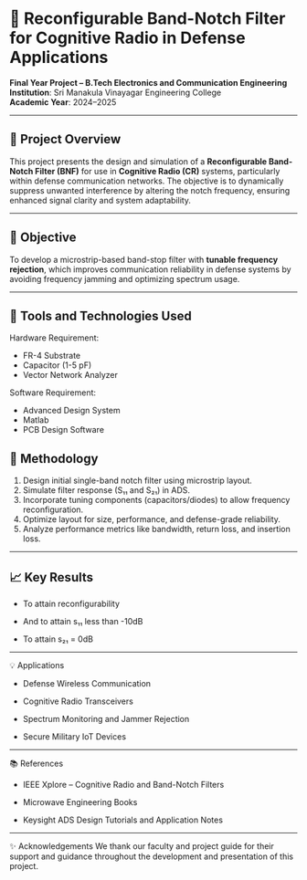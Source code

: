 # 📡 Reconfigurable Band-Notch Filter for Cognitive Radio in Defense Applications

**Final Year Project – B.Tech Electronics and Communication Engineering**  
**Institution**: Sri Manakula Vinayagar Engineering College  
**Academic Year**: 2024–2025

---

## 📝 Project Overview

This project presents the design and simulation of a **Reconfigurable Band-Notch Filter (BNF)** for use in **Cognitive Radio (CR)** systems, particularly within defense communication networks. The objective is to dynamically suppress unwanted interference by altering the notch frequency, ensuring enhanced signal clarity and system adaptability.

---

## 🎯 Objective

To develop a microstrip-based band-stop filter with **tunable frequency rejection**, which improves communication reliability in defense systems by avoiding frequency jamming and optimizing spectrum usage.

---

## 🔧 Tools and Technologies Used

 Hardware Requirement:
 
- FR-4 Substrate
- Capacitor (1-5 pF)
- Vector Network Analyzer

Software  Requirement:

- Advanced Design System
- Matlab
- PCB Design Software

## 🔬 Methodology

1. Design initial single-band notch filter using microstrip layout.
2. Simulate filter response (S₁₁ and S₂₁) in ADS.
3. Incorporate tuning components (capacitors/diodes) to allow frequency reconfiguration.
4. Optimize layout for size, performance, and defense-grade reliability.
5. Analyze performance metrics like bandwidth, return loss, and insertion loss.

---

## 📈 Key Results

- To attain reconfigurability

- And to attain s₁₁ less than -10dB

- To attain s₂₁ = 0dB
  
---

💡 Applications

- Defense Wireless Communication

- Cognitive Radio Transceivers

- Spectrum Monitoring and Jammer Rejection

- Secure Military IoT Devices

---

📚 References

- IEEE Xplore – Cognitive Radio and Band-Notch Filters

- Microwave Engineering Books

- Keysight ADS Design Tutorials and Application Notes

---

✨ Acknowledgements
We thank our faculty and project guide for their support and guidance throughout the development and presentation of this project.
